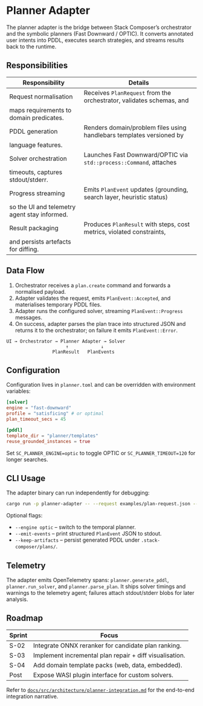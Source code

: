 # Planner Adapter

The planner adapter is the bridge between Stack Composer’s orchestrator and the
symbolic planners (Fast Downward / OPTIC). It converts annotated user intents
into PDDL, executes search strategies, and streams results back to the runtime.

## Responsibilities

| Responsibility          | Details                                                                 |
| ----------------------- | ----------------------------------------------------------------------- |
| Request normalisation   | Receives `PlanRequest` from the orchestrator, validates schemas, and
maps requirements to domain predicates. |
| PDDL generation         | Renders domain/problem files using handlebars templates versioned by
language features. |
| Solver orchestration    | Launches Fast Downward/OPTIC via `std::process::Command`, attaches
timeouts, captures stdout/stderr. |
| Progress streaming      | Emits `PlanEvent` updates (grounding, search layer, heuristic status)
so the UI and telemetry agent stay informed. |
| Result packaging        | Produces `PlanResult` with steps, cost metrics, violated constraints,
and persists artefacts for diffing. |

## Data Flow

1. Orchestrator receives a `plan.create` command and forwards a normalised
   payload.
2. Adapter validates the request, emits `PlanEvent::Accepted`, and materialises
   temporary PDDL files.
3. Adapter runs the configured solver, streaming `PlanEvent::Progress` messages.
4. On success, adapter parses the plan trace into structured JSON and returns it
   to the orchestrator; on failure it emits `PlanEvent::Error`.

```
UI → Orchestrator → Planner Adapter → Solver
                      ↑            ↓
                 PlanResult   PlanEvents
```

## Configuration

Configuration lives in `planner.toml` and can be overridden with environment
variables:

```toml
[solver]
engine = "fast-downward"
profile = "satisficing" # or optimal
plan_timeout_secs = 45

[pddl]
template_dir = "planner/templates"
reuse_grounded_instances = true
```

Set `SC_PLANNER_ENGINE=optic` to toggle OPTIC or `SC_PLANNER_TIMEOUT=120` for
longer searches.

## CLI Usage

The adapter binary can run independently for debugging:

```sh
cargo run -p planner-adapter -- --request examples/plan-request.json --output plan.json
```

Optional flags:

- `--engine optic` – switch to the temporal planner.
- `--emit-events` – print structured `PlanEvent` JSON to stdout.
- `--keep-artifacts` – persist generated PDDL under `.stack-composer/plans/`.

## Telemetry

The adapter emits OpenTelemetry spans: `planner.generate_pddl`,
`planner.run_solver`, and `planner.parse_plan`. It ships solver timings and
warnings to the telemetry agent; failures attach stdout/stderr blobs for later
analysis.

## Roadmap

| Sprint | Focus                                                   |
| ------ | -------------------------------------------------------- |
| S-02   | Integrate ONNX reranker for candidate plan ranking.      |
| S-03   | Implement incremental plan repair + diff visualisation.  |
| S-04   | Add domain template packs (web, data, embedded).         |
| Post   | Expose WASI plugin interface for custom solvers.         |

Refer to [`docs/src/architecture/planner-integration.md`](../architecture/planner-integration.md)
for the end-to-end integration narrative.
